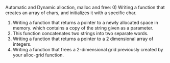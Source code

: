 Automatic and Dynamic alloction, malloc and free:
0) Writing a function that creates an array of chars, and initializes it with a specific char.
1) Writing a function that returns a pointer to a newly allocated space in memory. which contains a copy of the string given as a parameter.
2) This function concatenates two strings into two separate words.
3) Writing a function that returns a pointer to a 2 dimensional array of integers.
4) Writing a function that frees a 2-dimensional grid previously created by your alloc-grid function.
